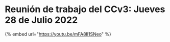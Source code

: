 # Reunión de trabajo del CCv3: Jueves 28 de Julio 2022

{% embed url="https://youtu.be/mFA8Il1SNeo" %}
